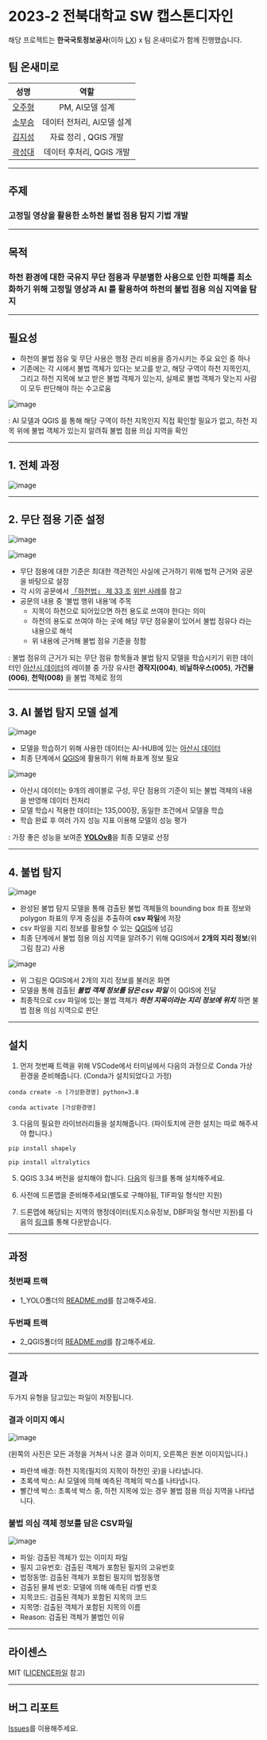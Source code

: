 # 2023-2 전북대학교 SW 캡스톤디자인

해당 프로젝트는 **한국국토정보공사**(이하 [LX](https://www.lx.or.kr/kor.do)) x 팀 온새미로가 함께 진행했습니다.

## 팀 온새미로

|성명|역할|
|:---:|:---:|
| [오주형](https://github.com/OH-JUHYONG) |   PM, AI모델 설계    |
| [소부승](https://github.com/bootkorea) | 데이터 전처리, AI모델 설계 |
| [김지성](https://github.com/zs0057) |  자료 정리 , QGIS 개발  |
| [곽성대](https://github.com/tjdeo1102) | 데이터 후처리, QGIS 개발 |

---

## 주제
### 고정밀 영상을 활용한 소하천 불법 점용 탐지 기법 개발
---
## 목적
### 하천 환경에 대한 국유지 무단 점용과 무분별한 사용으로 인한 피해를 최소화하기 위해 고정밀 영상과 AI 를 활용하여 하천의 불법 점용 의심 지역을 탐지
---
## 필요성
+ 하천의 불법 점유 및 무단 사용은 행정 관리 비용을 증가시키는 주요 요인 중 하나
+ 기존에는 각 시에서 불법 객체가 있다는 보고를 받고, 해당 구역이 하천 지목인지, 그리고 하천 지목에
보고 받은 불법 객체가 있는지, 실제로 불법 객체가 맞는지 사람이 모두 판단해야 하는 수고로움

![image](https://github.com/tjdeo1102/JBNU_Capstone-2023/assets/90824684/32a0161f-3138-4160-8622-887f3cb781d2)


: AI 모델과 QGIS 를 통해 해당 구역이 하천 지목인지 직접 확인할 필요가 없고, 하천 지목 위에 불법 객체가 있는지 알려줘 불법 점용 의심 지역을 확인

---

## 1. 전체 과정

![image](https://github.com/tjdeo1102/JBNU_Capstone-2023/assets/90824684/6f72dff2-bf0a-49a3-b364-f30eae4db030)

---

## 2. 무단 점용 기준 설정
![image](https://github.com/tjdeo1102/JBNU_Capstone-2023/assets/90824684/015ad2dc-2ae3-486b-b081-936503a96a01)

![image](https://github.com/tjdeo1102/JBNU_Capstone-2023/assets/90824684/94fda3d8-1973-443c-bbed-7ee0ff3fe635)

+ 무단 점용에 대한 기준은 최대한 객관적인 사실에 근거하기 위해 법적 근거와 공문을 바탕으로 설정
+ 각 시의 공문에서 [「하천법」 제 33 조](https://glaw.scourt.go.kr/wsjo/lawod/sjo192.do?lawodNm=%ED%95%98%EC%B2%9C%EB%B2%95&jomunNo=33&jomunGajiNo=0) [위반 사례](https://www.siheung.go.kr/main/saeol/gosi/view.do?seCode=01&&notAncmtMgtNo=64066&mId=0401040100)를 참고
+ 공문의 내용 중 ‘불법 행위 내용’에 주목
	+ 지목이 하천으로 되어있으면 하천 용도로 쓰여야 한다는 의미
	+ 하천의 용도로 쓰여야 하는 곳에 해당 무단 점유물이 있어서 불법 점유다 라는 내용으로 해석
   + 위 내용에 근거해 불법 점유 기준을 정함

: 불법 점유의 근거가 되는 무단 점유 항목들과 불법 탐지 모델을 학습시키기 위한 데이터인 [아산시 데이터](https://aihub.or.kr/aihubdata/data/view.do?currMenu=115&topMenu=100&dataSetSn=71387)의 레이블 중 가장 유사한 **경작지(004)**, **비닐하우스(005)**, **가건물(006)**, **천막(008)** 을 불법 객체로 정의

---

## 3. AI 불법 탐지 모델 설계
![image](https://github.com/tjdeo1102/JBNU_Capstone-2023/assets/90824684/6b281661-936f-461c-b7f0-9c320b027fc8)

+ 모델을 학습하기 위해 사용한 데이터는 AI-HUB에 있는 [아산시 데이터](https://aihub.or.kr/aihubdata/data/view.do?currMenu=115&topMenu=100&dataSetSn=71387)
+ 최종 단계에서 [QGIS](https://qgis.org/ko/site/forusers/download.html#)에 활용하기 위해 좌표계 정보 필요
  
![image](https://github.com/tjdeo1102/JBNU_Capstone-2023/assets/90824684/ef5feac1-e042-447e-a771-436c295e7726)

+ 아산시 데이터는 9개의 레이블로 구성, 무단 점용의 기준이 되는 불법 객체의 내용을 반영해 데이터 전처리
+ 모델 학습시 적용한 데이터는 135,000장, 동일한 조건에서 모델을 학습
+ 학습 완료 후 여러 가지 성능 지표 이용해 모델의 성능 평가

: 가장 좋은 성능을 보여준 [**YOLOv8**](https://github.com/ultralytics/ultralytics)을 최종 모델로 선정

---

## 4. 불법 탐지
![image](https://github.com/tjdeo1102/JBNU_Capstone-2023/assets/90824684/9f32c695-1e5d-44ef-b8e5-372f186cd44f)

+ 완성된 불법 탐지 모델을 통해 검출된 불법 객체들의 bounding box 좌표 정보와 polygon 좌표의 무게 중심을 추출하여 **csv 파일**에 저장
+ csv 파일을 지리 정보를 활용할 수 있는 [QGIS](https://qgis.org/ko/site/forusers/download.html#)에 넘김
+ 최종 단계에서 불법 점용 의심 지역을 알려주기 위해 QGIS에서 **2개의 지리 정보**(위 그림 참고) 사용

![image](https://github.com/tjdeo1102/JBNU_Capstone-2023/assets/90824684/e0ee4490-ce55-4727-8c51-2ec07e689be6)

+ 위 그림은 QGIS에서 2개의 지리 정보를 불러온 화면
+ 모델을 통해 검출된 **_불법 객체 정보를 담은 csv 파일_** 이 QGIS에 전달
+ 최종적으로 csv 파일에 있는 불법 객체가 **_하천 지목이라는 지리 정보에 위치_** 하면 불법 점용 의심 지역으로 판단

---

## 설치

1. 먼저 첫번째 트랙을 위해 VSCode에서 터미널에서 다음의 과정으로 Conda 가상환경을 준비해줍니다. (Conda가 설치되었다고 가정)

```"
conda create -n [가상환경명] python=3.8
```
```"
conda activate [가상환경명]
```
   
3. 다음의 필요한 라이브러리들을 설치해줍니다. (파이토치에 관한 설치는 따로 해주셔야 합니다.)

```"
pip install shapely
```
```"
pip install ultralytics
```
   
5. QGIS 3.34 버전을 설치해야 합니다. [다음](https://download.qgis.org/downloads/)의 링크를 통해 설치해주세요.
   
6. 사전에 드론맵을 준비해주세요(별도로 구해야됨, TIF파일 형식만 지원)
   
7. 드론맵에 해당되는 지역의 행정데이터(토지소유정보, DBF파일 형식만 지원)를 다음의 [링크](http://openapi.nsdi.go.kr/nsdi/index.do)를 통해 다운받습니다.
   
---
## 과정

### 첫번째 트랙
+ 1_YOLO폴더의 [README.md](https://github.com/tjdeo1102/JBNU_Capstone-2023/blob/main/1_YOLO/README.md)를 참고해주세요.
   

### 두번째 트랙
+ 2_QGIS폴더의 [README.md](https://github.com/tjdeo1102/JBNU_Capstone-2023/tree/main/2_QGIS)를 참고해주세요.

---

## 결과
두가지 유형을 담고있는 파일이 저장됩니다.

### 결과 이미지 예시
![image](https://github.com/tjdeo1102/JBNU_Capstone-2023/assets/90824684/0e706b94-774f-4f22-9de8-bab7bcd33fd9)

(왼쪽의 사진은 모든 과정을 거쳐서 나온 결과 이미지, 오른쪽은 원본 이미지입니다.)
 + 파란색 배경: 하천 지목(필지의 지목이 하천인 곳)을 나타냅니다.
 + 초록색 박스: AI 모델에 의해 예측된 객체의 박스를 나타냅니다.
 + 빨간색 박스: 초록색 박스 중, 하천 지목에 있는 경우 불법 점용 의심 지역을 나타냅니다.

### 불법 의심 객체 정보를 담은 CSV파일
![image](https://github.com/tjdeo1102/JBNU_Capstone-2023/assets/90824684/29b7e4da-4c63-4e3e-8ca5-c07f2e9a7387)

   + 파일: 검출된 객체가 있는 이미지 파일
   + 필지 고유번호: 검출된 객체가 포함된 필지의 고유번호
   + 법정동명: 검출된 객체가 포함된 필지의 법정동명
   + 검출된 물체 번호: 모델에 의해 예측된 라벨 번호
   + 지목코드: 검출된 객체가 포함된 지목의 코드
   + 지목명: 검출된 객체가 포함된 지목의 이름
   + Reason: 검출된 객체가 불법인 이유

---

## 라이센스

MIT ([LICENCE파일](https://github.com/tjdeo1102/JBNU_Capstone-2023/blob/main/LICENSE) 참고)

---

## 버그 리포트

[Issues](https://github.com/tjdeo1102/JBNU_Capstone-2023/issues)를 이용해주세요.
